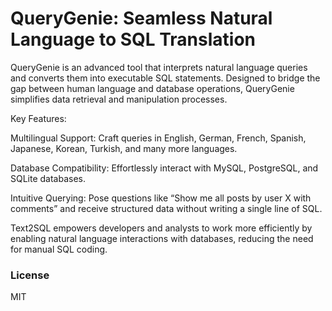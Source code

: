 # QueryGenie: Seamless Natural Language to SQL Translation

QueryGenie is an advanced tool that interprets natural language queries and converts them into executable SQL statements. Designed to bridge the gap between human language and database operations, QueryGenie simplifies data retrieval and manipulation processes.

Key Features:

Multilingual Support: Craft queries in English, German, French, Spanish, Japanese, Korean, Turkish, and many more languages.

Database Compatibility: Effortlessly interact with MySQL, PostgreSQL, and SQLite databases.

Intuitive Querying: Pose questions like “Show me all posts by user X with comments” and receive structured data without writing a single line of SQL.

Text2SQL empowers developers and analysts to work more efficiently by enabling natural language interactions with databases, reducing the need for manual SQL coding.



### License
MIT
